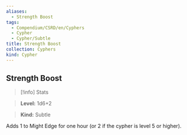 ```yaml
---
aliases:
  - Strength Boost
tags:
  - Compendium/CSRD/en/Cyphers
  - Cypher
  - Cypher/Subtle
title: Strength Boost
collection: Cyphers
kind: Cypher
---
```

## Strength Boost    
>[!info] Stats    
> **Level:** 1d6+2    
> **Kind:** Subtle  
    
Adds 1 to Might Edge for one hour (or 2 if the cypher is level 5 or higher).